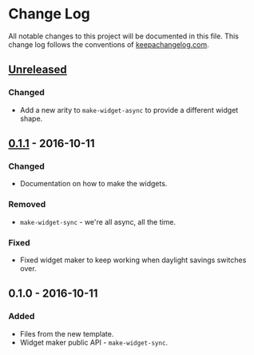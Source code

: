 # Change Log
All notable changes to this project will be documented in this file. This change log follows the conventions of [keepachangelog.com](http://keepachangelog.com/).

## [Unreleased]
### Changed
- Add a new arity to `make-widget-async` to provide a different widget shape.

## [0.1.1] - 2016-10-11
### Changed
- Documentation on how to make the widgets.

### Removed
- `make-widget-sync` - we're all async, all the time.

### Fixed
- Fixed widget maker to keep working when daylight savings switches over.

## 0.1.0 - 2016-10-11
### Added
- Files from the new template.
- Widget maker public API - `make-widget-sync`.

[Unreleased]: https://github.com/your-name/dp287-kaprekars-routine/compare/0.1.1...HEAD
[0.1.1]: https://github.com/your-name/dp287-kaprekars-routine/compare/0.1.0...0.1.1
